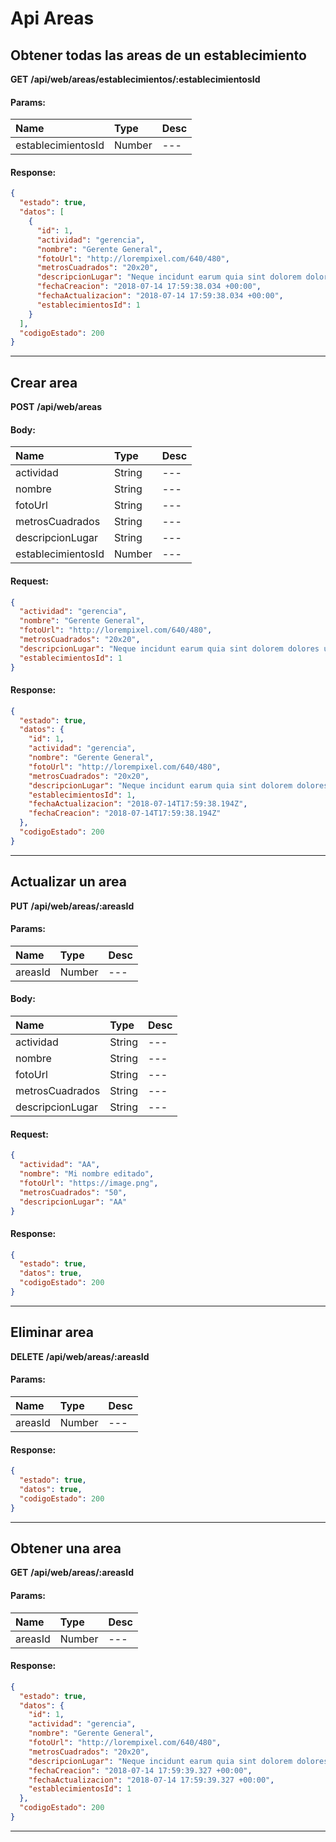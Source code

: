 # Api Areas

## Obtener todas las areas de un establecimiento

__GET__ __/api/web/areas/establecimientos/:establecimientosId__


#### Params:
| Name       | Type    | Desc |
| :--------- | :------ | :-------|
| establecimientosId | Number |   ---   |
	

#### Response:

```json
{
  "estado": true,
  "datos": [
    {
      "id": 1,
      "actividad": "gerencia",
      "nombre": "Gerente General",
      "fotoUrl": "http://lorempixel.com/640/480",
      "metrosCuadrados": "20x20",
      "descripcionLugar": "Neque incidunt earum quia sint dolorem dolores ut amet.",
      "fechaCreacion": "2018-07-14 17:59:38.034 +00:00",
      "fechaActualizacion": "2018-07-14 17:59:38.034 +00:00",
      "establecimientosId": 1
    }
  ],
  "codigoEstado": 200
}
```


___



## Crear area

__POST__ __/api/web/areas__


#### Body:
| Name       | Type    | Desc |
| :--------- | :------ | :-------| 
|  actividad  | String  |   ---   | 
|  nombre  | String  |   ---   | 
|  fotoUrl  | String  |   ---   | 
|  metrosCuadrados  | String  |   ---   | 
|  descripcionLugar  | String  |   ---   | 
|  establecimientosId  | Number  |   ---   | 

#### Request:

```json
{
  "actividad": "gerencia",
  "nombre": "Gerente General",
  "fotoUrl": "http://lorempixel.com/640/480",
  "metrosCuadrados": "20x20",
  "descripcionLugar": "Neque incidunt earum quia sint dolorem dolores ut amet.",
  "establecimientosId": 1
}
```

#### Response:

```json
{
  "estado": true,
  "datos": {
    "id": 1,
    "actividad": "gerencia",
    "nombre": "Gerente General",
    "fotoUrl": "http://lorempixel.com/640/480",
    "metrosCuadrados": "20x20",
    "descripcionLugar": "Neque incidunt earum quia sint dolorem dolores ut amet.",
    "establecimientosId": 1,
    "fechaActualizacion": "2018-07-14T17:59:38.194Z",
    "fechaCreacion": "2018-07-14T17:59:38.194Z"
  },
  "codigoEstado": 200
}
```


___



## Actualizar un area

__PUT__ __/api/web/areas/:areasId__


#### Params:
| Name       | Type    | Desc |
| :--------- | :------ | :-------|
| areasId | Number |   ---   |
	

#### Body:
| Name       | Type    | Desc |
| :--------- | :------ | :-------| 
|  actividad  | String  |   ---   | 
|  nombre  | String  |   ---   | 
|  fotoUrl  | String  |   ---   | 
|  metrosCuadrados  | String  |   ---   | 
|  descripcionLugar  | String  |   ---   | 

#### Request:

```json
{
  "actividad": "AA",
  "nombre": "Mi nombre editado",
  "fotoUrl": "https://image.png",
  "metrosCuadrados": "50",
  "descripcionLugar": "AA"
}
```

#### Response:

```json
{
  "estado": true,
  "datos": true,
  "codigoEstado": 200
}
```


___



## Eliminar area

__DELETE__ __/api/web/areas/:areasId__


#### Params:
| Name       | Type    | Desc |
| :--------- | :------ | :-------|
| areasId | Number |   ---   |
	

#### Response:

```json
{
  "estado": true,
  "datos": true,
  "codigoEstado": 200
}
```


___



## Obtener una area

__GET__ __/api/web/areas/:areasId__


#### Params:
| Name       | Type    | Desc |
| :--------- | :------ | :-------|
| areasId | Number |   ---   |
	

#### Response:

```json
{
  "estado": true,
  "datos": {
    "id": 1,
    "actividad": "gerencia",
    "nombre": "Gerente General",
    "fotoUrl": "http://lorempixel.com/640/480",
    "metrosCuadrados": "20x20",
    "descripcionLugar": "Neque incidunt earum quia sint dolorem dolores ut amet.",
    "fechaCreacion": "2018-07-14 17:59:39.327 +00:00",
    "fechaActualizacion": "2018-07-14 17:59:39.327 +00:00",
    "establecimientosId": 1
  },
  "codigoEstado": 200
}
```


___




